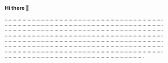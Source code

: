 ### Hi there 👋

.................................................................................................................................................................................................................................................................................................................................................................................................................................................................................................................................................................................................................................................................................................................................................................................................................................................................................................................................................................................................................